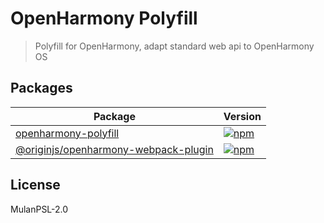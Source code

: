 # OpenHarmony Polyfill
> Polyfill for OpenHarmony, adapt standard web api to OpenHarmony OS

## Packages

| Package                                           | Version                                                                            |
| ------------------------------------------------- | :----------------------------------------------------------------------------------------------------------------------------------- |
| [openharmony-polyfill](packages/polyfill)                             |[<img src="https://img.shields.io/npm/v/openharmony-polyfill" alt="npm" />](https://www.npmjs.com/package/openharmony-polyfill) |
| [@originjs/openharmony-webpack-plugin](packages/webpack-plugin)         | [<img src="https://img.shields.io/npm/v/@originjs/openharmony-webpack-plugin" alt="npm" />](https://www.npmjs.com/package/@originjs/openharmony-webpack-plugin)  |


## License

MulanPSL-2.0
